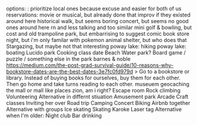 options:
    : prioritize local ones because excuse and easier for both of us
    reservations:
	    movie or musical, but already done that
        improv if they existed around here
        historical walk, but seems boring
        concert, but seems no good ones around here rn and less talking and too similar
        mini golf & bowling, but cost and old
        trampoline park, but embarrising to suggest
        comic book store night, but i'm only familar with pokemon 
        animal shelter, but who does that
        Stargazing, but maybe not that interesting
    poway lake: hiking 
    poway lake: boating
    Lucido park
    Cooking class date
    Beach
    Water park?
    Board game / puzzle / something else in the park
    barnes & noble
	    https://medium.com/the-post-grad-survival-guide/10-reasons-why-bookstore-dates-are-the-best-dates-3e7fc0fd979d
	    > Go to a bookstore or library. Instead of buying books for ourselves, buy them for each other. Then go home and take turns reading to each other.
    museuem
    geocaching
    the mall or mall like places
	    zion, am i right?
	Escape room
	Rock climbing
	Volunteering
	Alternative in differnt stiuation
		 Amusement park
		 Arcade
		 Craft classes
		 Inviting her over
		 Road trip
		 Camping
		 Concert
		 Biking
		 Airbnb together
	Alternative with groups
		 Ice skating
		 Skating
		 Karoke
		 Laser tag
	Alternative when I'm older:
		Night club
		Bar drinking	
